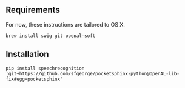 ## Requirements

For now, these instructions are tailored to OS X.

    brew install swig git openal-soft

## Installation

    pip install speechrecognition 'git+https://github.com/sfgeorge/pocketsphinx-python@OpenAL-lib-fix#egg=pocketsphinx'

